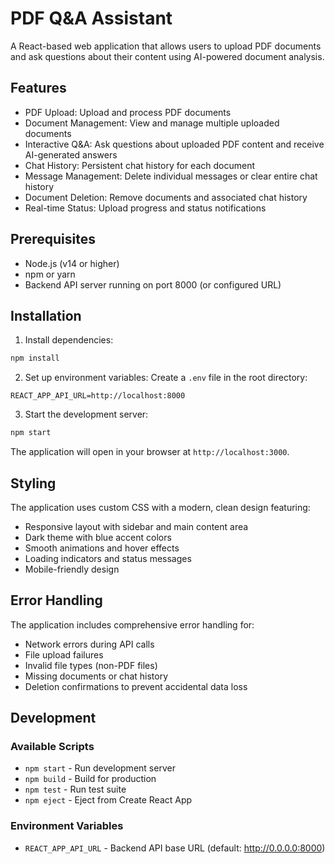 # PDF Q&A Assistant

A React-based web application that allows users to upload PDF documents and ask questions about their content using AI-powered document analysis.

## Features

- PDF Upload: Upload and process PDF documents
- Document Management: View and manage multiple uploaded documents
- Interactive Q&A: Ask questions about uploaded PDF content and receive AI-generated answers
- Chat History: Persistent chat history for each document
- Message Management: Delete individual messages or clear entire chat history
- Document Deletion: Remove documents and associated chat history
- Real-time Status: Upload progress and status notifications

## Prerequisites

- Node.js (v14 or higher)
- npm or yarn
- Backend API server running on port 8000 (or configured URL)

## Installation

1. Install dependencies:
```bash
npm install
```

2. Set up environment variables:
Create a `.env` file in the root directory:
```env
REACT_APP_API_URL=http://localhost:8000
```

3. Start the development server:
```bash
npm start
```

The application will open in your browser at `http://localhost:3000`.


## Styling

The application uses custom CSS with a modern, clean design featuring:
- Responsive layout with sidebar and main content area
- Dark theme with blue accent colors
- Smooth animations and hover effects
- Loading indicators and status messages
- Mobile-friendly design

## Error Handling

The application includes comprehensive error handling for:
- Network errors during API calls
- File upload failures
- Invalid file types (non-PDF files)
- Missing documents or chat history
- Deletion confirmations to prevent accidental data loss

## Development

### Available Scripts

- `npm start` - Run development server
- `npm build` - Build for production
- `npm test` - Run test suite
- `npm eject` - Eject from Create React App

### Environment Variables

- `REACT_APP_API_URL` - Backend API base URL (default: http://0.0.0.0:8000)

